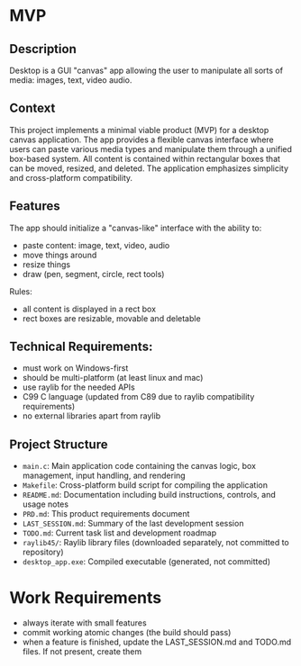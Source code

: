 # MVP
## Description

Desktop is a GUI "canvas" app allowing the user to manipulate all sorts of media: images, text, video audio.

## Context

This project implements a minimal viable product (MVP) for a desktop canvas application. The app provides a flexible canvas interface where users can paste various media types and manipulate them through a unified box-based system. All content is contained within rectangular boxes that can be moved, resized, and deleted. The application emphasizes simplicity and cross-platform compatibility.

## Features
The app should initialize a "canvas-like" interface with the ability to:
- paste content: image, text, video, audio
- move things around
- resize things
- draw (pen, segment, circle, rect tools)

Rules:
- all content is displayed in a rect box 
- rect boxes are resizable, movable and deletable

## Technical Requirements:

- must work on Windows-first
- should be multi-platform (at least linux and mac)
- use raylib for the needed APIs
- C99 C language (updated from C89 due to raylib compatibility requirements)
- no external libraries apart from raylib

## Project Structure

- `main.c`: Main application code containing the canvas logic, box management, input handling, and rendering
- `Makefile`: Cross-platform build script for compiling the application
- `README.md`: Documentation including build instructions, controls, and usage notes
- `PRD.md`: This product requirements document
- `LAST_SESSION.md`: Summary of the last development session
- `TODO.md`: Current task list and development roadmap
- `raylib45/`: Raylib library files (downloaded separately, not committed to repository)
- `desktop_app.exe`: Compiled executable (generated, not committed)

# Work Requirements

- always iterate with small features
- commit working atomic changes (the build should pass)
- when a feature is finished, update the LAST_SESSION.md and TODO.md files. If not present, create them